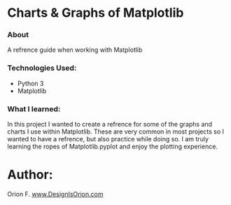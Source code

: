 # Charts & Graphs of Matplotlib

### About 
A refrence guide when working with Matplotlib

### Technologies Used:
- Python 3
- Matplotlib

### What I learned:
In this project I wanted to create a refrence for some of the graphs and charts I use within Matplotlib. These are very common in most projects so I wanted to have a refrence, but also practice while doing so. I am truly learning the ropes of Matplotlib.pyplot and enjoy the plotting experience.


# Author: 
Orion F.
www.DesignIsOrion.com

